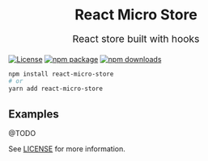 <h1 align="center">
  React Micro Store
</h1>
<p align="center" style="font-size: 1.2rem;">React store built with hooks </p>

[![License](https://img.shields.io/npm/l/react-micro-store.svg)](https://github.com/godested/react-micro-store/blob/master/LICENSE)
[![npm package](https://img.shields.io/npm/v/react-micro-store.svg)](https://www.npmjs.com/package/react-micro-store)
[![npm downloads](https://img.shields.io/npm/dm/react-micro-store.svg)](https://www.npmjs.com/package/react-micro-store)

```bash
npm install react-micro-store
# or
yarn add react-micro-store
```

## Examples

@TODO

See [LICENSE](./LICENSE) for more information.
